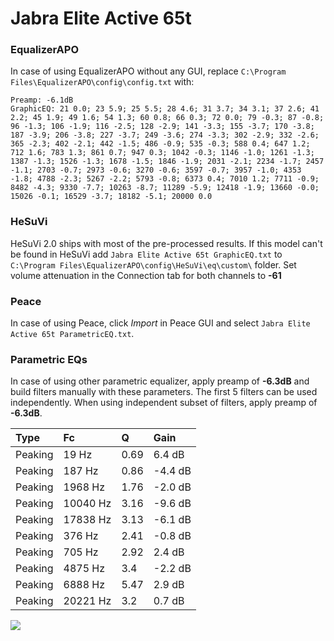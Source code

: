 # Jabra Elite Active 65t

### EqualizerAPO
In case of using EqualizerAPO without any GUI, replace `C:\Program Files\EqualizerAPO\config\config.txt`
with:
```
Preamp: -6.1dB
GraphicEQ: 21 0.0; 23 5.9; 25 5.5; 28 4.6; 31 3.7; 34 3.1; 37 2.6; 41 2.2; 45 1.9; 49 1.6; 54 1.3; 60 0.8; 66 0.3; 72 0.0; 79 -0.3; 87 -0.8; 96 -1.3; 106 -1.9; 116 -2.5; 128 -2.9; 141 -3.3; 155 -3.7; 170 -3.8; 187 -3.9; 206 -3.8; 227 -3.7; 249 -3.6; 274 -3.3; 302 -2.9; 332 -2.6; 365 -2.3; 402 -2.1; 442 -1.5; 486 -0.9; 535 -0.3; 588 0.4; 647 1.2; 712 1.6; 783 1.3; 861 0.7; 947 0.3; 1042 -0.3; 1146 -1.0; 1261 -1.3; 1387 -1.3; 1526 -1.3; 1678 -1.5; 1846 -1.9; 2031 -2.1; 2234 -1.7; 2457 -1.1; 2703 -0.7; 2973 -0.6; 3270 -0.6; 3597 -0.7; 3957 -1.0; 4353 -1.8; 4788 -2.3; 5267 -2.2; 5793 -0.8; 6373 0.4; 7010 1.2; 7711 -0.9; 8482 -4.3; 9330 -7.7; 10263 -8.7; 11289 -5.9; 12418 -1.9; 13660 -0.0; 15026 -0.1; 16529 -3.7; 18182 -5.1; 20000 0.0
```

### HeSuVi
HeSuVi 2.0 ships with most of the pre-processed results. If this model can't be found in HeSuVi add
`Jabra Elite Active 65t GraphicEQ.txt` to `C:\Program Files\EqualizerAPO\config\HeSuVi\eq\custom\` folder.
Set volume attenuation in the Connection tab for both channels to **-61**

### Peace
In case of using Peace, click *Import* in Peace GUI and select `Jabra Elite Active 65t ParametricEQ.txt`.

### Parametric EQs
In case of using other parametric equalizer, apply preamp of **-6.3dB** and build filters manually
with these parameters. The first 5 filters can be used independently.
When using independent subset of filters, apply preamp of **-6.3dB**.

| Type    | Fc       |    Q | Gain    |
|:--------|:---------|:-----|:--------|
| Peaking | 19 Hz    | 0.69 | 6.4 dB  |
| Peaking | 187 Hz   | 0.86 | -4.4 dB |
| Peaking | 1968 Hz  | 1.76 | -2.0 dB |
| Peaking | 10040 Hz | 3.16 | -9.6 dB |
| Peaking | 17838 Hz | 3.13 | -6.1 dB |
| Peaking | 376 Hz   | 2.41 | -0.8 dB |
| Peaking | 705 Hz   | 2.92 | 2.4 dB  |
| Peaking | 4875 Hz  | 3.4  | -2.2 dB |
| Peaking | 6888 Hz  | 5.47 | 2.9 dB  |
| Peaking | 20221 Hz | 3.2  | 0.7 dB  |

![](https://raw.githubusercontent.com/jaakkopasanen/AutoEq/master/results/rtings/avg/Jabra%20Elite%20Active%2065t/Jabra%20Elite%20Active%2065t.png)